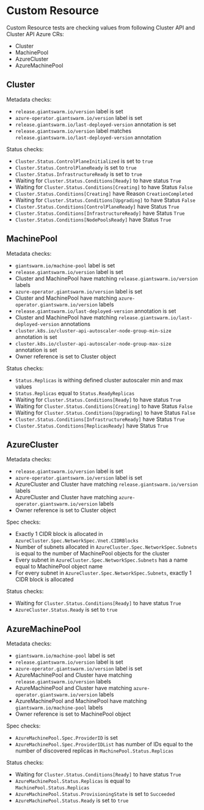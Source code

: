 # Custom Resource

Custom Resource tests are checking values from following Cluster API and Cluster API Azure CRs:

- Cluster
- MachinePool
- AzureCluster
- AzureMachinePool

## Cluster

Metadata checks:

- `release.giantswarm.io/version` label is set
- `azure-operator.giantswarm.io/version` label is set
- `release.giantswarm.io/last-deployed-version` annotation is set
- `release.giantswarm.io/version` label matches `release.giantswarm.io/last-deployed-version` annotation

Status checks:

- `Cluster.Status.ControlPlaneInitialized` is set to `true`
- `Cluster.Status.ControlPlaneReady` is set to `true`
- `Cluster.Status.InfrastructureReady` is set to `true`
- Waiting for `Cluster.Status.Conditions[Ready]` to have status `True`
- Waiting for `Cluster.Status.Conditions[Creating]` to have Status `False`
- `Cluster.Status.Conditions[Creating]` have Reason `CreationCompleted`
- Waiting for `Cluster.Status.Conditions[Upgrading]` to have Status `False`
- `Cluster.Status.Conditions[ControlPlaneReady]` have Status `True`
- `Cluster.Status.Conditions[InfrastructureReady]` have Status `True`
- `Cluster.Status.Conditions[NodePoolsReady]` have Status `True`

## MachinePool

Metadata checks:

- `giantswarm.io/machine-pool` label is set
- `release.giantswarm.io/version` label is set
- Cluster and MachinePool have matching `release.giantswarm.io/version` labels
- `azure-operator.giantswarm.io/version` label is set
- Cluster and MachinePool have matching `azure-operator.giantswarm.io/version` labels
- `release.giantswarm.io/last-deployed-version` annotation is set
- Cluster and MachinePool have matching `release.giantswarm.io/last-deployed-version` annotations
- `cluster.k8s.io/cluster-api-autoscaler-node-group-min-size` annotation is set
- `cluster.k8s.io/cluster-api-autoscaler-node-group-max-size` annotation is set
- Owner reference is set to Cluster object

Status checks:

- `Status.Replicas` is withing defined cluster autoscaler min and max values
- `Status.Replicas` equal to `Status.ReadyReplicas`
- Waiting for `Cluster.Status.Conditions[Ready]` to have status `True`
- Waiting for `Cluster.Status.Conditions[Creating]` to have Status `False`
- Waiting for `Cluster.Status.Conditions[Upgrading]` to have Status `False`
- `Cluster.Status.Conditions[InfrastructureReady]` have Status `True`
- `Cluster.Status.Conditions[ReplicasReady]` have Status `True`

## AzureCluster

Metadata checks:

- `release.giantswarm.io/version` label is set
- `azure-operator.giantswarm.io/version` label is set
- AzureCluster and Cluster have matching `release.giantswarm.io/version` labels
- AzureCluster and Cluster have matching `azure-operator.giantswarm.io/version` labels
- Owner reference is set to Cluster object

Spec checks:

- Exactly 1 CIDR block is allocated in `AzureCluster.Spec.NetworkSpec.Vnet.CIDRBlocks`
- Number of subnets allocated in `AzureCluster.Spec.NetworkSpec.Subnets` is equal to the number of MachinePool objects
  for the cluster
- Every subnet in `AzureCluster.Spec.NetworkSpec.Subnets` has a name equal to MachinePool object name
- For every subnet in `AzureCluster.Spec.NetworkSpec.Subnets`, exactly 1 CIDR block is allocated

Status checks:

- Waiting for `Cluster.Status.Conditions[Ready]` to have status `True`
- `AzureCluster.Status.Ready` is set to `true`

## AzureMachinePool

Metadata checks:

- `giantswarm.io/machine-pool` label is set
- `release.giantswarm.io/version` label is set
- `azure-operator.giantswarm.io/version` label is set
- AzureMachinePool and Cluster have matching `release.giantswarm.io/version` labels
- AzureMachinePool and Cluster have matching `azure-operator.giantswarm.io/version` labels
- AzureMachinePool and MachinePool have matching `giantswarm.io/machine-pool` labels
- Owner reference is set to MachinePool object

Spec checks:

- `AzureMachinePool.Spec.ProviderID` is set
- `AzureMachinePool.Spec.ProviderIDList` has number of IDs equal to the number of discovered replicas
  in `MachinePool.Status.Replicas`

Status checks:

- Waiting for `Cluster.Status.Conditions[Ready]` to have status `True`
- `AzureMachinePool.Status.Replicas` is equal to `MachinePool.Status.Replicas`
- `AzureMachinePool.Status.ProvisioningState` is set to `Succeeded`
- `AzureMachinePool.Status.Ready` is set to `true`
